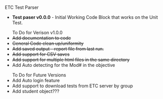 ETC Test Parser
<UL>
  <li><strong>Test paser v0.0.0</strong> - Initial Working Code Block that works on the Unit Test.</li>
</UL>

<ul>To Do for Verison v1.0.0
<strike>
<li>Add documentation to code
<li>General Code clean up/uniformity
<li>Add saved output - report file from last run.
<li>Add support for CSV saves
<li>Add support for multiple html files in the same directory
</strike>
<li>Add Auto detecting for the Mod# in the objective
</ul>



<ul>To Do for Future Versions
<li>Add Auto login feature
<li>Add support to download tests from ETC server by group
<li>Add student object???
</ul>
